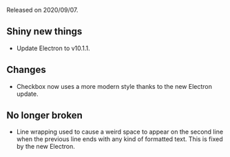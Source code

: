 Released on 2020/09/07.

## Shiny new things

- Update Electron to v10.1.1.

## Changes

- Checkbox now uses a more modern style thanks to the new Electron update.

## No longer broken

- Line wrapping used to cause a weird space to appear on the second line when the previous line ends with any kind of formatted text. This is fixed by the new Electron.
